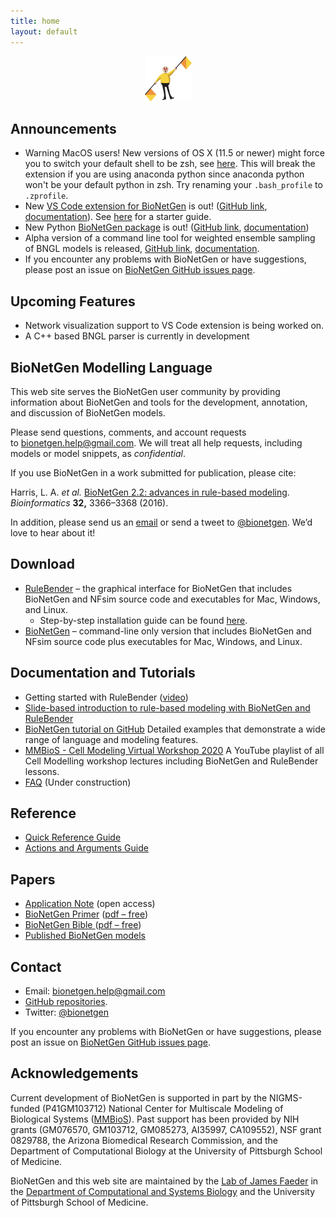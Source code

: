 ```yaml
---
title: home
layout: default
---
```


<p align="center">
  <img src="assets/flagman.png" width="75" height="72"/>
</p>

Announcements
--------

- Warning MacOS users! New versions of OS X (11.5 or newer) might force you to switch your default shell to be zsh, see [here](https://support.apple.com/en-us/HT208050). This will break the extension if you are using anaconda python since anaconda python won't be your default python in zsh. Try renaming your `.bash_profile` to `.zprofile`. 
- New [VS Code extension for BioNetGen](https://marketplace.visualstudio.com/items?itemName=als251.bngl) is out! ([GitHub link](https://github.com/RuleWorld/BNG_vscode_extension), [documentation](https://bng-vscode-extension.readthedocs.io/en/latest/#)). See [here](https://bng-vscode-extension.readthedocs.io/en/latest/install.html) for a starter guide.
- New Python [BioNetGen package](https://pypi.org/project/bionetgen/) is out! ([GitHub link](https://github.com/RuleWorld/PyBioNetGen), [documentation](https://pybionetgen.readthedocs.io/en/latest/)) 
- Alpha version of a command line tool for weighted ensemble sampling of BNGL models is released, [GitHub link](https://github.com/ASinanSaglam/webng), [documentation](https://webng.readthedocs.io/en/latest/).
- If you encounter any problems with BioNetGen or have suggestions, please post an issue on [BioNetGen GitHub issues page](https://github.com/RuleWorld/bionetgen/issues).

Upcoming Features
--------

- Network visualization support to VS Code extension is being worked on.
- A C++ based BNGL parser is currently in development

BioNetGen Modelling Language
--------

This web site serves the BioNetGen user community by providing
information about BioNetGen and tools for the development, annotation,
and discussion of BioNetGen models.

Please send questions, comments, and account requests
to <bionetgen.help@gmail.com>. We will treat all help requests,
including models or model snippets, as *confidential*.

If you use BioNetGen in a work submitted for publication, please cite:

Harris, L. A. *et al.* [BioNetGen 2.2: advances in rule-based
modeling](https://academic.oup.com/bioinformatics/article-lookup/doi/10.1093/bioinformatics/btw469).
*Bioinformatics* **32,** 3366–3368 (2016).

In addition, please send us an
[email](mailto:bionetgen.help@gmail.com) or send a tweet to
[@bionetgen](http://twitter.com/bionetgen). We’d love to hear about it!

Download
--------

-   [RuleBender](https://github.com/RuleWorld/rulebender/releases/latest)
    – the graphical interface for BioNetGen that includes BioNetGen and
    NFsim source code and executables for Mac, Windows, and Linux.
    -   Step-by-step installation guide can be found
        [here](https://github.com/RuleWorld/rulebender/blob/master/docs/RuleBender-installation-guide.pdf).
-   [BioNetGen](https://github.com/RuleWorld/bionetgen/releases/latest)
    – command-line only version that includes BioNetGen and NFsim source
    code plus executables for Mac, Windows, and Linux.

Documentation and Tutorials
---------------------------

-   Getting started with RuleBender
    ([video](https://www.youtube.com/watch?v=MWoY5iaC8W0))
-   [Slide-based introduction to rule-based modeling with BioNetGen and RuleBender](https://www.dropbox.com/s/w5hlpip8d9di0rp/q-bio-tutorial-rule-based-modeling-25July2017.pdf?dl=0 "https://www.dropbox.com/s/brn96usq91o58pc/q-bio-2016-RBM-intro.pptx?dl=0")
-   [BioNetGen tutorial on GitHub](/tutorial) Detailed examples that demonstrate a wide range of language and modeling features.
-   [MMBioS - Cell Modeling Virtual Workshop 2020](https://www.youtube.com/playlist?list=PLHmIPhi01uH9EkKhOuB5fjDjrlZu_TDG6) A YouTube playlist of all Cell Modelling workshop lectures including BioNetGen and RuleBender lessons. 
-   [FAQ](/faq) (Under construction)

Reference
---------

-   [Quick Reference Guide](https://drive.google.com/file/d/0B2lPm2_GUE01X3ZaamZxUl80NTA/edit)
-   [Actions and Arguments
    Guide](https://docs.google.com/spreadsheets/d/1Co0bPgMmOyAFxbYnGCmwKzoEsY2aUCMtJXQNpQCEUag/edit?usp=sharing)

Papers
------

-   [Application Note](https://academic.oup.com/bioinformatics/article-lookup/doi/10.1093/bioinformatics/btw469) (open
    access)
-   [BioNetGen Primer](https://link.springer.com/protocol/10.1007%2F978-1-61779-833-7_9) ([pdf
    –
    free](https://www.dropbox.com/s/rm0535pgom2zr6i/Sekar-RuleBasedPrimer-2012.pdf?dl=0))
-   [BioNetGen Bible ](https://link.springer.com/protocol/10.1007%2F978-1-59745-525-1_5)([pdf
    –
    free](https://www.csb.pitt.edu/Faculty/Faeder/Publications/Reprints/Faeder_2009.pdf))
-   [Published BioNetGen models](/published)

Contact
-------

-   Email: <bionetgen.help@gmail.com>
-   [GitHub repositories](https://github.com/RuleWorld).
-   Twitter: [@bionetgen](https://twitter.com/bionetgen)

If you encounter any problems with BioNetGen or have suggestions, please post an issue on [BioNetGen GitHub issues page](https://github.com/RuleWorld/bionetgen/issues).

Acknowledgements
----------------

Current development of BioNetGen is supported in part by the
NIGMS-funded (P41GM103712) National Center for Multiscale Modeling of
Biological Systems
([MMBioS](http://mmbios.org/ "http://mmbios.org")).
Past support has been provided by NIH grants (GM076570, GM103712,
GM085273, AI35997, CA109552), NSF grant 0829788, the Arizona Biomedical
Research Commission, and the Department of Computational Biology at the
University of Pittsburgh School of Medicine.

BioNetGen and this web site are maintained by the [Lab of James Faeder](http://www.csb.pitt.edu/Faculty/Faeder/) in the [Department of Computational and Systems Biology](http://www.csb.pitt.edu) and the University of Pittsburgh School of Medicine.

